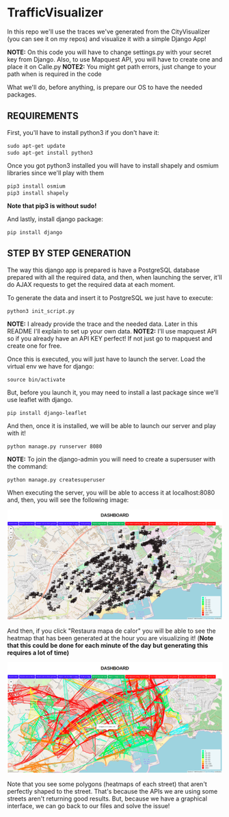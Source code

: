 # TrafficVisualizer

In this repo we'll use the traces we've generated from the CityVisualizer (you can see it on my repos) and visualize it with a simple Django App!

__NOTE:__ On this code you will have to change settings.py with your secret key from Django. Also, to use Mapquest API, you will have to create one and place it on Calle.py
__NOTE2:__ You might get path errors, just change to your path when is required in the code

What we'll do, before anything, is prepare our OS to have the needed packages.

## REQUIREMENTS

First, you'll have to install python3 if you don't have it:

```
sudo apt-get update
sudo apt-get install python3
```

Once you got python3 installed you will have to install shapely and osmium libraries since we'll play with them

```
pip3 install osmium
pip3 install shapely
```
__Note that pip3 is without sudo!__

And lastly, install django package:

```
pip install django
```

## STEP BY STEP GENERATION

The way this django app is prepared is have a PostgreSQL database prepared with all the required data, and then, when launching the server, it'll do AJAX requests to get the required data at each moment.

To generate the data and insert it to PostgreSQL we just have to execute:

```
python3 init_script.py
```
__NOTE:__ I already provide the trace and the needed data. Later in this README I'll explain to set up your own data.
__NOTE2:__ I'll use mapquest API so if you already have an API KEY perfect! If not just go to mapquest and create one for free.

Once this is executed, you will just have to launch the server. Load the virtual env we have for django:

```
source bin/activate
```

But, before you launch it, you may need to install a last package since we'll use leaflet with django.

```
pip install django-leaflet
```

And then, once it is installed, we will be able to launch our server and play with it!

```
python manage.py runserver 8080
```
__NOTE:__ To join the django-admin you will need to create a supersuser with the command:
```
python manage.py createsuperuser
```

When executing the server, you will be able to access it at localhost:8080 and, then, you will see the following image:

![Allt text](media/parkingDjango.png)

And then, if you click "Restaura mapa de calor" you will be able to see the heatmap that has been generated at the hour you are visualizing it! (__Note that this could be done for each minute of the day but generating this requires a lot of time)__

![Allt text](media/djangoHeatmap.png)

Note that you see some polygons (heatmaps of each street) that aren't perfectly shaped to the street. That's because the APIs we are using some streets aren't returning good results. But, because we have a graphical interface, we can go back to our files and solve the issue!

